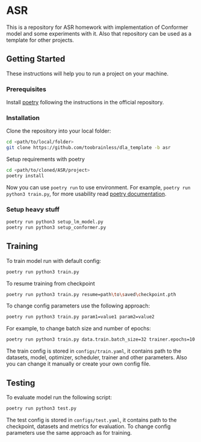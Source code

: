 # ASR

This is a repository for ASR homework with implementation of Conformer model and some experiments with it. Also that repository can be used as a template for other projects.

## Getting Started

These instructions will help you to run a project on your machine.

### Prerequisites

Install [poetry](https://python-poetry.org/docs/#installation) following the instructions in the official repository.

### Installation

Clone the repository into your local folder:

```bash
cd <path/to/local/folder>
git clone https://github.com/toobrainless/dla_template -b asr
```

Setup requirements with poetry

```bash
cd <path/to/cloned/ASR/project>
poetry install
```
<!-- Надо написать на английском: теперь вы можете использовать poetry run чтобы использовать среду -->
Now you can use `poetry run` to use environment. For example, `poetry run python3 train.py`, for more usability read [poetry documentation](https://python-poetry.org/docs/).

### Setup heavy stuff

```bash
poetry run python3 setup_lm_model.py
poetry run python3 setup_conformer.py
```

## Training

To train model run with default config:

```bash
poetry run python3 train.py
```

To resume training from checkpoint

```bash
poetry run python3 train.py resume=path\to\saved\checkpoint.pth
```

To change config parameters use the following approach:

```bash
poetry run python3 train.py param1=value1 param2=value2
```

For example, to change batch size and number of epochs:

```bash
poetry run python3 train.py data.train.batch_size=32 trainer.epochs=10
```

The train config is stored in `configs/train.yaml`, it contains path to the datasets, model, optimizer, scheduler, trainer and other parameters. Also you can change it manually or create your own config file.

## Testing

To evaluate model run the following script:

```bash
poetry run python3 test.py
```

The test config is stored in `configs/test.yaml`, it contains path to the checkpoint, datasets and metrics for evaluation. To change config parameters use the same approach as for training.
